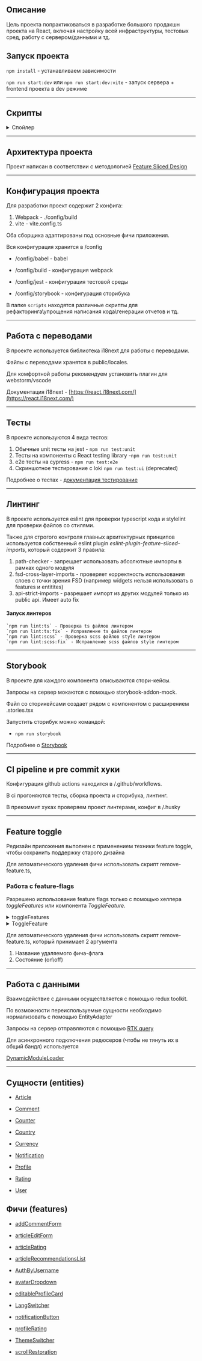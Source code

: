 ## Описание

Цель проекта попрактиковаться в разработке большого продакшн проекта на React, включая настройку всей инфраструктуры, тестовых сред, работу с сервером/данными и тд.

## Запуск проекта

`npm install` - устанавливаем зависимости

`npm run start:dev` или `npm run start:dev:vite` - запуск сервера + frontend проекта в dev режиме

---

## Скрипты

<details>
  <summary>Спойлер</summary>

- `npm run start` - Запуск frontend проекта на webpack dev server
- `npm run start:vite` - Запуск frontend проекта на vite
- `npm run start:dev:server` - Запуск backend сервера
- `npm run start:dev` - Запуск frontend проекта на webpack dev server + backend
- `npm run start:dev:vite` - Запуск frontend проекта на vite + backend
- `npm run build:prod` - Сборка в prod режиме
- `npm run build:dev` - Сборка в dev режиме (не минимизирован)
- `npm run lint:ts` - Проверка ts файлов линтером
- `npm run lint:ts:fix` - Исправление ts файлов линтером
- `npm run lint:scss` - Проверка scss файлов style линтером
- `npm run lint:scss:fix` - Исправление scss файлов style линтером
- `npm run test:unit` - Запуск unit тестов с jest
- `npm run test:ui` - Запуск скриншотных тестов с loki
- `npm run test:ui:ok` - Подтверждение новых скриншотов
- `npm run test:e2e` - Запуск тестовой среды Cypress
- `npm run prepare` - прекоммит хуки husky
- `npm run storybook` - запуск Storybook
- `npm run build-storybook` - Сборка storybook билда
- `npm run generate:slice` - Скрипт для генерации FSD слайсов
- `npm run remove:feature` - Скрипт для удаления устаревших фич

</details>

---

## Архитектура проекта

Проект написан в соответствии с методологией [Feature Sliced Design](https://feature-sliced.design/)

---

## Конфигурация проекта

Для разработки проект содержит 2 конфига:

1. Webpack - ./config/build
2. vite - vite.config.ts

Оба сборщика адаптированы под основные фичи приложения.

Вся конфигурация хранится в /config

- /config/babel - babel

- /config/build - конфигурация webpack

- /config/jest - конфигурация тестовой среды

- /config/storybook - конфигурация сторибука

В папке `scripts` находятся различные скрипты для рефакторинга\упрощения написания кода\генерации отчетов и тд.

---

## Работа с переводами

В проекте используется библиотека i18next для работы с переводами.

Файлы с переводами хранятся в public/locales.

Для комфортной работы рекомендуем установить плагин для webstorm/vscode

Документация i18next - [https://react.i18next.com/](https://react.i18next.com/)

---

## Тесты

В проекте используются 4 вида тестов:

1. Обычные unit тесты на jest - `npm run test:unit`
2. Тесты на компоненты с React testing library -`npm run test:unit`
3. e2e тесты на cypress - `npm run test:e2e`
4. Скриншотное тестирование с loki `npm run test:ui` (deprecated)

Подробнее о тестах - [документация тестирование](/docs/tests.md)

---

## Линтинг

В проекте используется eslint для проверки typescript кода и stylelint для проверки файлов со стилями.

Также для строгого контроля главных архитектурных принципов
используется собственный eslint plugin _eslint-plugin-feature-sliced-imports_,
который содержит 3 правила:

1. path-checker - запрещает использовать абсолютные импорты в рамках одного модуля
2. fsd-cross-layer-imports - проверяет корректность использования слоев с точки зрения FSD
   (например widgets нельзя использовать в features и entitites)
3. api-strict-imports - разрешает импорт из других модулей только из public api. Имеет auto fix

#### Запуск линтеров

```
`npm run lint:ts` - Проверка ts файлов линтером
`npm run lint:ts:fix` - Исправление ts файлов линтером
`npm run lint:scss` - Проверка scss файлов style линтером
`npm run lint:scss:fix` - Исправление scss файлов style линтером
```

---

## Storybook

В проекте для каждого компонента описываются стори-кейсы.

Запросы на сервер мокаются с помощью storybook-addon-mock.

Файл со сторикейсами создает рядом с компонентом с расширением .stories.tsx

Запустить сторибук можно командой:

- `npm run storybook`

Подробнее о [Storybook](/docs/storybook.md)

---

## CI pipeline и pre commit хуки

Конфигурация github actions находится в /.github/workflows.

В ci прогоняются тесты, сборка проекта и сторибука, линтинг.

В прекоммит хуках проверяем проект линтерами, конфиг в /.husky

---

## Feature toggle

Редизайн приложения выполнен с применением техники feature toggle, чтобы сохранить поддержку старого дизайна

Для автоматического удаления фичи использовать скрипт remove-feature.ts,

### Работа с feature-flags

Разрешено использование feature flags только с помощью хелпера _toggleFeatures_ или компонента _ToggleFeature_.

<details>
<summary>toggleFeatures</summary>

```

В toggleFeature передается объект с опциями

{

**name**: название фича-флага

**on**: функция, которая отработает после Включения фичи

**off**: функция, которая отработает после ВЫключения фичи

}

```

</details>

<details>
<summary>ToggleFeature</summary>

```

В ToggleFeature передаются пропсы с опциями

- **feature**: название фича-флага

- **on**: компонент, который вмонтируется после Включения фичи

- **off**: компонент, который вмонтируется после ВЫключения фичи

```

</details>

Для автоматического удаления фичи использовать скрипт remove-feature.ts, который принимает 2 аргумента

1.  Название удаляемого фича-флага
2.  Состояние (on\off)

---

## Работа с данными

Взаимодействие с данными осуществляется с помощью redux toolkit.

По возможности переиспользуемые сущности необходимо нормализовать с помощью EntityAdapter

Запросы на сервер отправляются с помощью [RTK query](/src/shared/api/rtkApi.ts)

Для асинхронного подключения редюсеров (чтобы не тянуть их в общий бандл) используется

[DynamicModuleLoader](/src/shared/lib/components/DynamicModuleLoader/DynamicModuleLoader.tsx)

---

## Сущности (entities)

- [Article](/src/entities/Article)

- [Comment](/src/entities/Comment)

- [Counter](/src/entities/Counter)

- [Country](/src/entities/Country)

- [Currency](/src/entities/Currency)

- [Notification](/src/entities/Notification)

- [Profile](/src/entities/Profile)

- [Rating](/src/entities/Rating)

- [User](/src/entities/User)

## Фичи (features)

- [addCommentForm](/src/features/addCommentForm)

- [articleEditForm](/src/features/articleEditForm)

- [articleRating](/src/features/articleRating)

- [articleRecommendationsList](/src/features/articleRecommendationsList)

- [AuthByUsername](/src/features/AuthByUsername)

- [avatarDropdown](/src/features/avatarDropdown)

- [editableProfileCard](/src/features/editableProfileCard)

- [LangSwitcher](/src/features/LangSwitcher)

- [notificationButton](/src/features/notificationButton)

- [profileRating](/src/features/profileRating)

- [ThemeSwitcher](/src/features/ThemeSwitcher)

- [scrollRestoration](/src/features/scrollRestoration)
